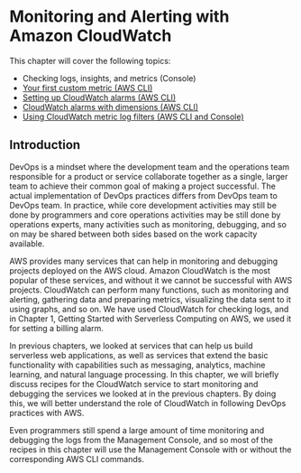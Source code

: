 # Monitoring and Alerting with Amazon CloudWatch
This chapter will cover the following topics:
* Checking logs, insights, and metrics (Console)
* [Your first custom metric (AWS CLI)](./your-first-custom-metric/README.md)
* [Setting up CloudWatch alarms (AWS CLI)](./setting-up-cloudwatch-alarms/README.md)
* [CloudWatch alarms with dimensions (AWS CLI)](./cloudwatch-alarms-with-dimensions/README.md)
* [Using CloudWatch metric log filters (AWS CLI and Console)](./filtering-log-events/README.md)

## Introduction
DevOps is a mindset where the development team and the operations team responsible for a product or service collaborate together as a single, larger team to achieve their common goal of making a project successful. The actual implementation of DevOps practices differs from DevOps team to DevOps team. In practice, while core development activities may still be done by programmers and core operations activities may be still done by operations experts, many activities such as monitoring, debugging, and so on may be shared between both sides based on the work capacity available. 

AWS provides many services that can help in monitoring and debugging projects deployed on the AWS cloud. Amazon CloudWatch is the most popular of these services, and without it we cannot be successful with AWS projects. CloudWatch can perform many functions, such as monitoring and alerting, gathering data and preparing metrics, visualizing the data sent to it using graphs, and so on. We have used CloudWatch for checking logs, and in Chapter 1, Getting Started with Serverless Computing on AWS, we used it for setting a billing alarm. 

In previous chapters, we looked at services that can help us build serverless web applications, as well as services that extend the basic functionality with capabilities such as messaging, analytics, machine learning, and natural language processing. In this chapter, we will briefly discuss recipes for the CloudWatch service to start monitoring and debugging the services we looked at in the previous chapters. By doing this, we will better understand the role of CloudWatch in following DevOps practices with AWS.

Even programmers still spend a large amount of time monitoring and debugging the logs from the Management Console, and so most of the recipes in this chapter will use the Management Console with or without the corresponding AWS CLI commands.